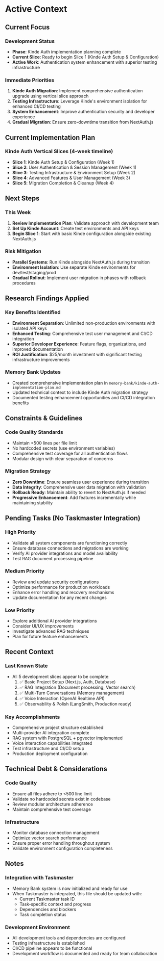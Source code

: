 # Active Context

## Current Focus

### Development Status
- **Phase**: Kinde Auth implementation planning complete
- **Current Slice**: Ready to begin Slice 1 (Kinde Auth Setup & Configuration)
- **Active Work**: Authentication system enhancement with superior testing infrastructure

### Immediate Priorities
1. **Kinde Auth Migration**: Implement comprehensive authentication upgrade using vertical slice approach
2. **Testing Infrastructure**: Leverage Kinde's environment isolation for enhanced CI/CD testing
3. **System Enhancement**: Improve authentication security and developer experience
4. **Gradual Migration**: Ensure zero-downtime transition from NextAuth.js

## Current Implementation Plan

### Kinde Auth Vertical Slices (4-week timeline)
- **Slice 1**: Kinde Auth Setup & Configuration (Week 1)
- **Slice 2**: User Authentication & Session Management (Week 1) 
- **Slice 3**: Testing Infrastructure & Environment Setup (Week 2)
- **Slice 4**: Advanced Features & User Management (Week 3)
- **Slice 5**: Migration Completion & Cleanup (Week 4)

## Next Steps

### This Week
1. **Review Implementation Plan**: Validate approach with development team
2. **Set Up Kinde Account**: Create test environments and API keys
3. **Begin Slice 1**: Start with basic Kinde configuration alongside existing NextAuth.js

### Risk Mitigation
- **Parallel Systems**: Run Kinde alongside NextAuth.js during transition
- **Environment Isolation**: Use separate Kinde environments for dev/test/staging/prod
- **Gradual Rollout**: Implement user migration in phases with rollback procedures

## Research Findings Applied

### Key Benefits Identified
- **Environment Separation**: Unlimited non-production environments with isolated API keys
- **Enhanced Testing**: Comprehensive test user management and CI/CD integration
- **Superior Developer Experience**: Feature flags, organizations, and improved documentation
- **ROI Justification**: $25/month investment with significant testing infrastructure improvements

### Memory Bank Updates
- Created comprehensive implementation plan in `memory-bank/kinde-auth-implementation-plan.md`
- Updated technical context to include Kinde Auth migration strategy
- Documented testing enhancement opportunities and CI/CD integration benefits

## Constraints & Guidelines

### Code Quality Standards
- Maintain <500 lines per file limit
- No hardcoded secrets (use environment variables)
- Comprehensive test coverage for all authentication flows
- Modular design with clear separation of concerns

### Migration Strategy
- **Zero Downtime**: Ensure seamless user experience during transition
- **Data Integrity**: Comprehensive user data migration with validation
- **Rollback Ready**: Maintain ability to revert to NextAuth.js if needed
- **Progressive Enhancement**: Add features incrementally while maintaining stability

## Pending Tasks (No Taskmaster Integration)

### High Priority
- Validate all system components are functioning correctly
- Ensure database connections and migrations are working
- Verify AI provider integrations and model availability
- Test RAG document processing pipeline

### Medium Priority  
- Review and update security configurations
- Optimize performance for production workloads
- Enhance error handling and recovery mechanisms
- Update documentation for any recent changes

### Low Priority
- Explore additional AI provider integrations
- Consider UI/UX improvements
- Investigate advanced RAG techniques
- Plan for future feature enhancements

## Recent Context

### Last Known State
- All 5 development slices appear to be complete:
  1. ✅ Basic Project Setup (Next.js, Auth, Database)
  2. ✅ RAG Integration (Document processing, Vector search)
  3. ✅ Multi-Turn Conversations (Memory management)
  4. ✅ Voice Interaction (OpenAI Realtime API)
  5. ✅ Observability & Polish (LangSmith, Production ready)

### Key Accomplishments
- Comprehensive project structure established
- Multi-provider AI integration complete
- RAG system with PostgreSQL + pgvector implemented
- Voice interaction capabilities integrated
- Test infrastructure and CI/CD setup
- Production deployment configuration

## Technical Debt & Considerations

### Code Quality
- Ensure all files adhere to <500 line limit
- Validate no hardcoded secrets exist in codebase
- Review modular architecture adherence
- Maintain comprehensive test coverage

### Infrastructure
- Monitor database connection management
- Optimize vector search performance
- Ensure proper error handling throughout system
- Validate environment configuration completeness

## Notes

### Integration with Taskmaster
- Memory Bank system is now initialized and ready for use
- When Taskmaster is integrated, this file should be updated with:
  - Current Taskmaster task ID
  - Task-specific context and progress
  - Dependencies and blockers
  - Task completion status

### Development Environment
- All development tools and dependencies are configured
- Testing infrastructure is established
- CI/CD pipeline appears to be functional
- Development workflow is documented and ready for team collaboration 